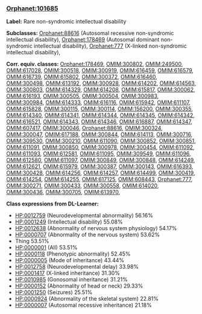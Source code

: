 
### [Orphanet:101685](http://www.orpha.net/ORDO/Orphanet_101685)
**Label:** Rare non-syndromic intellectual disability

**Subclasses:** [Orphanet:88616](http://www.orpha.net/ORDO/Orphanet_88616) (Autosomal recessive non-syndromic intellectual disability), [Orphanet:178469](http://www.orpha.net/ORDO/Orphanet_178469) (Autosomal dominant non-syndromic intellectual disability), [Orphanet:777](http://www.orpha.net/ORDO/Orphanet_777) (X-linked non-syndromic intellectual disability), 

**Corr. equiv. classes:** [Orphanet:178469](http://www.orpha.net/ORDO/Orphanet_178469), [OMIM:300802](http://purl.obolibrary.org/obo/OMIM_300802), [OMIM:249500](http://purl.obolibrary.org/obo/OMIM_249500), [OMIM:617028](http://purl.obolibrary.org/obo/OMIM_617028), [OMIM:300518](http://purl.obolibrary.org/obo/OMIM_300518), [OMIM:300919](http://purl.obolibrary.org/obo/OMIM_300919), [OMIM:616459](http://purl.obolibrary.org/obo/OMIM_616459), [OMIM:616579](http://purl.obolibrary.org/obo/OMIM_616579), [OMIM:616739](http://purl.obolibrary.org/obo/OMIM_616739), [OMIM:615802](http://purl.obolibrary.org/obo/OMIM_615802), [OMIM:300372](http://purl.obolibrary.org/obo/OMIM_300372), [OMIM:616460](http://purl.obolibrary.org/obo/OMIM_616460), [OMIM:300498](http://purl.obolibrary.org/obo/OMIM_300498), [OMIM:613192](http://purl.obolibrary.org/obo/OMIM_613192), [OMIM:300928](http://purl.obolibrary.org/obo/OMIM_300928), [OMIM:614202](http://purl.obolibrary.org/obo/OMIM_614202), [OMIM:614563](http://purl.obolibrary.org/obo/OMIM_614563), [OMIM:300803](http://purl.obolibrary.org/obo/OMIM_300803), [OMIM:614329](http://purl.obolibrary.org/obo/OMIM_614329), [OMIM:614208](http://purl.obolibrary.org/obo/OMIM_614208), [OMIM:615817](http://purl.obolibrary.org/obo/OMIM_615817), [OMIM:300062](http://purl.obolibrary.org/obo/OMIM_300062), [OMIM:616193](http://purl.obolibrary.org/obo/OMIM_616193), [OMIM:300505](http://purl.obolibrary.org/obo/OMIM_300505), [OMIM:300504](http://purl.obolibrary.org/obo/OMIM_300504), [OMIM:300983](http://purl.obolibrary.org/obo/OMIM_300983), [OMIM:300984](http://purl.obolibrary.org/obo/OMIM_300984), [OMIM:614333](http://purl.obolibrary.org/obo/OMIM_614333), [OMIM:616116](http://purl.obolibrary.org/obo/OMIM_616116), [OMIM:615942](http://purl.obolibrary.org/obo/OMIM_615942), [OMIM:611107](http://purl.obolibrary.org/obo/OMIM_611107), [OMIM:615828](http://purl.obolibrary.org/obo/OMIM_615828), [OMIM:300115](http://purl.obolibrary.org/obo/OMIM_300115), [OMIM:300114](http://purl.obolibrary.org/obo/OMIM_300114), [OMIM:156200](http://purl.obolibrary.org/obo/OMIM_156200), [OMIM:300355](http://purl.obolibrary.org/obo/OMIM_300355), [OMIM:614340](http://purl.obolibrary.org/obo/OMIM_614340), [OMIM:614341](http://purl.obolibrary.org/obo/OMIM_614341), [OMIM:614344](http://purl.obolibrary.org/obo/OMIM_614344), [OMIM:614345](http://purl.obolibrary.org/obo/OMIM_614345), [OMIM:614342](http://purl.obolibrary.org/obo/OMIM_614342), [OMIM:616521](http://purl.obolibrary.org/obo/OMIM_616521), [OMIM:614343](http://purl.obolibrary.org/obo/OMIM_614343), [OMIM:614346](http://purl.obolibrary.org/obo/OMIM_614346), [OMIM:616887](http://purl.obolibrary.org/obo/OMIM_616887), [OMIM:614347](http://purl.obolibrary.org/obo/OMIM_614347), [OMIM:607417](http://purl.obolibrary.org/obo/OMIM_607417), [OMIM:300046](http://purl.obolibrary.org/obo/OMIM_300046), [Orphanet:88616](http://www.orpha.net/ORDO/Orphanet_88616), [OMIM:300324](http://purl.obolibrary.org/obo/OMIM_300324), [OMIM:300047](http://purl.obolibrary.org/obo/OMIM_300047), [OMIM:617188](http://purl.obolibrary.org/obo/OMIM_617188), [OMIM:300844](http://purl.obolibrary.org/obo/OMIM_300844), [OMIM:614113](http://purl.obolibrary.org/obo/OMIM_614113), [OMIM:300716](http://purl.obolibrary.org/obo/OMIM_300716), [OMIM:309530](http://purl.obolibrary.org/obo/OMIM_309530), [OMIM:300210](http://purl.obolibrary.org/obo/OMIM_300210), [OMIM:611090](http://purl.obolibrary.org/obo/OMIM_611090), [OMIM:300852](http://purl.obolibrary.org/obo/OMIM_300852), [OMIM:300851](http://purl.obolibrary.org/obo/OMIM_300851), [OMIM:611091](http://purl.obolibrary.org/obo/OMIM_611091), [OMIM:300850](http://purl.obolibrary.org/obo/OMIM_300850), [OMIM:300978](http://purl.obolibrary.org/obo/OMIM_300978), [OMIM:300454](http://purl.obolibrary.org/obo/OMIM_300454), [OMIM:611092](http://purl.obolibrary.org/obo/OMIM_611092), [OMIM:611093](http://purl.obolibrary.org/obo/OMIM_611093), [OMIM:612581](http://purl.obolibrary.org/obo/OMIM_612581), [OMIM:611095](http://purl.obolibrary.org/obo/OMIM_611095), [OMIM:309549](http://purl.obolibrary.org/obo/OMIM_309549), [OMIM:611096](http://purl.obolibrary.org/obo/OMIM_611096), [OMIM:612580](http://purl.obolibrary.org/obo/OMIM_612580), [OMIM:611097](http://purl.obolibrary.org/obo/OMIM_611097), [OMIM:300849](http://purl.obolibrary.org/obo/OMIM_300849), [OMIM:300848](http://purl.obolibrary.org/obo/OMIM_300848), [OMIM:614249](http://purl.obolibrary.org/obo/OMIM_614249), [OMIM:612621](http://purl.obolibrary.org/obo/OMIM_612621), [OMIM:615979](http://purl.obolibrary.org/obo/OMIM_615979), [OMIM:300387](http://purl.obolibrary.org/obo/OMIM_300387), [OMIM:300143](http://purl.obolibrary.org/obo/OMIM_300143), [OMIM:616393](http://purl.obolibrary.org/obo/OMIM_616393), [OMIM:300428](http://purl.obolibrary.org/obo/OMIM_300428), [OMIM:614256](http://purl.obolibrary.org/obo/OMIM_614256), [OMIM:614257](http://purl.obolibrary.org/obo/OMIM_614257), [OMIM:614499](http://purl.obolibrary.org/obo/OMIM_614499), [OMIM:300419](http://purl.obolibrary.org/obo/OMIM_300419), [OMIM:614254](http://purl.obolibrary.org/obo/OMIM_614254), [OMIM:614255](http://purl.obolibrary.org/obo/OMIM_614255), [OMIM:617125](http://purl.obolibrary.org/obo/OMIM_617125), [OMIM:608443](http://purl.obolibrary.org/obo/OMIM_608443), [Orphanet:777](http://www.orpha.net/ORDO/Orphanet_777), [OMIM:300271](http://purl.obolibrary.org/obo/OMIM_300271), [OMIM:300433](http://purl.obolibrary.org/obo/OMIM_300433), [OMIM:300558](http://purl.obolibrary.org/obo/OMIM_300558), [OMIM:614020](http://purl.obolibrary.org/obo/OMIM_614020), [OMIM:300436](http://purl.obolibrary.org/obo/OMIM_300436), [OMIM:300705](http://purl.obolibrary.org/obo/OMIM_300705), [OMIM:613970](http://purl.obolibrary.org/obo/OMIM_613970), 

**Class expressions from DL-Learner:**

- [HP:0012759](http://purl.obolibrary.org/obo/HP_0012759) (Neurodevelopmental abnormality) 56.16%
- [HP:0001249](http://purl.obolibrary.org/obo/HP_0001249) (Intellectual disability) 55.08%
- [HP:0012638](http://purl.obolibrary.org/obo/HP_0012638) (Abnormality of nervous system physiology) 54.17%
- [HP:0000707](http://purl.obolibrary.org/obo/HP_0000707) (Abnormality of the nervous system) 53.62%
- Thing 53.51%
- [HP:0000001](http://purl.obolibrary.org/obo/HP_0000001) (All) 53.51%
- [HP:0000118](http://purl.obolibrary.org/obo/HP_0000118) (Phenotypic abnormality) 52.45%
- [HP:0000005](http://purl.obolibrary.org/obo/HP_0000005) (Mode of inheritance) 43.44%
- [HP:0012758](http://purl.obolibrary.org/obo/HP_0012758) (Neurodevelopmental delay) 33.98%
- [HP:0001417](http://purl.obolibrary.org/obo/HP_0001417) (X-linked inheritance) 31.30%
- [HP:0010985](http://purl.obolibrary.org/obo/HP_0010985) (Gonosomal inheritance) 31.21%
- [HP:0000152](http://purl.obolibrary.org/obo/HP_0000152) (Abnormality of head or neck) 29.33%
- [HP:0001250](http://purl.obolibrary.org/obo/HP_0001250) (Seizures) 25.51%
- [HP:0000924](http://purl.obolibrary.org/obo/HP_0000924) (Abnormality of the skeletal system) 22.81%
- [HP:0000007](http://purl.obolibrary.org/obo/HP_0000007) (Autosomal recessive inheritance) 21.18%


